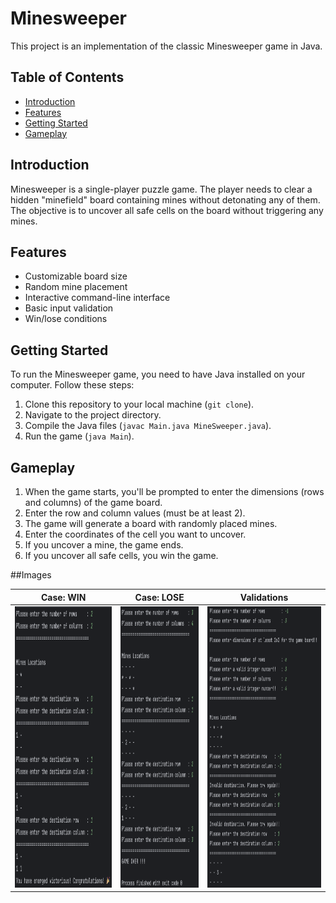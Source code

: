 # Minesweeper

This project is an implementation of the classic Minesweeper game in Java.

## Table of Contents

- [Introduction](#introduction)
- [Features](#features)
- [Getting Started](#getting-started)
- [Gameplay](#gameplay)



## Introduction

Minesweeper is a single-player puzzle game. The player needs to clear a hidden "minefield" board containing mines without detonating any of them. The objective is to uncover all safe cells on the board without triggering any mines.

## Features

- Customizable board size
- Random mine placement
- Interactive command-line interface
- Basic input validation
- Win/lose conditions

## Getting Started

To run the Minesweeper game, you need to have Java installed on your computer. Follow these steps:

1. Clone this repository to your local machine (`git clone`).
2. Navigate to the project directory.
3. Compile the Java files (`javac Main.java MineSweeper.java`).
4. Run the game (`java Main`).

## Gameplay

1. When the game starts, you'll be prompted to enter the dimensions (rows and columns) of the game board.
2. Enter the row and column values (must be at least 2).
3. The game will generate a board with randomly placed mines.
4. Enter the coordinates of the cell you want to uncover.
5. If you uncover a mine, the game ends.
6. If you uncover all safe cells, you win the game.

##Images

| Case: WIN   | Case: LOSE       | Validations    |
| ----------- | ---------------- | -------------- |
| <img src="https://github.com/wvazabi/MineSweeper/blob/main/MineSweeper%20Images/Image%20%232.png" weight="300" height="450"> | <img src="https://github.com/wvazabi/MineSweeper/blob/main/MineSweeper%20Images/Image%20%231.png" weight="300" height="450"> | <img src="https://github.com/wvazabi/MineSweeper/blob/main/MineSweeper%20Images/Image%20%233.png" weight="300" height="450"> |


